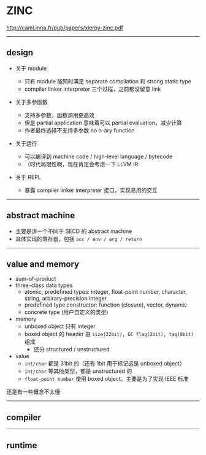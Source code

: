 # ZINC

http://caml.inria.fr/pub/papers/xleroy-zinc.pdf

---

## design

- 关于 module
    - 只有 module 能同时满足 separate compilation 和 strong static type
    - compiler linker interpreter 三个过程，之前都没留意 link

- 关于多参函数
    - 支持多参数，函数调用更高效
    - 但是 partial application 意味着可以 partial evaluation，减少计算
    - 作者最终选择不支持多参数 no n-ary function

- 关于运行
    - 可以编译到 machine code / high-level language / bytecode
    - （时代局限性啊，现在肯定会考虑一下 LLVM IR

- 关于 REPL
    - 暴露 compiler linker interpreter 接口，实现易用的交互

---

## abstract machine

- 主要是讲一个不同于 SECD 的 abstract machine
- 具体实现的寄存器，包括 `acc / env / arg / return`

---

## value and memory

- sum-of-product
- three-class data types
    - atomic, predefined types: integer, float-point number, character, string, arbirary-precision integer
    - predefined type constructor: function (closure), vector, dynamic
    - concrete type (用户自定义的类型)
- memory
    - unboxed object 只有 integer
    - boxed object 的 header 由 `size(22bit), GC flag(2bit), tag(8bit)` 组成
        - 还分 structured / unstructured
- value
    - `int/char` 都是 31bit 的（还有 1bit 用于标记这是 unboxed object）
    - `int/char` 等其他类型，都是 unstructured 的
    - `float-point number` 使用 boxed object，主要是为了实现 IEEE 标准

还是有一些概念不太懂

---

## compiler

---

## runtime
